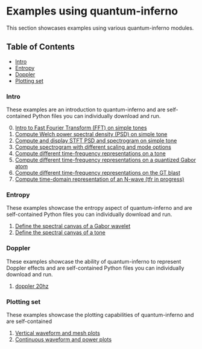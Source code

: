 # Examples using quantum-inferno
This section showcases examples using various quantum-inferno modules.

## Table of Contents

<!-- toc -->

- [Intro](#intro)
- [Entropy](#entropy)
- [Doppler](#doppler)
- [Plotting set](#plotting-set)

<!-- tocstop -->

### Intro
These examples are an introduction to quantum-inferno and are self-contained 
Python files you can individually download and run.

0. [Intro to Fast Fourier Transform (FFT) on simple tones](https://github.com/ISLA-UH/quantum-inferno/tree/main/docs/examples_tutorial/e00_intro_set/s00_tone_fft_intro.py)
1. [Compute Welch power spectral density (PSD) on simple tone](https://github.com/ISLA-UH/quantum-inferno/blob/main/docs/examples_tutorial/e00_intro_set/s01_tone_fft_welch.py)
2. [Compute and display STFT PSD and spectrogram on simple tone](https://github.com/ISLA-UH/quantum-inferno/blob/main/docs/examples_tutorial/e00_intro_set/s02_tone_stft_vs_spectrogram.py)
3. [Compute spectrogram with different scaling and mode options](https://github.com/ISLA-UH/quantum-inferno/blob/main/docs/examples_tutorial/e00_intro_set/s03_tone_stft_spectrogram_variations.py)
4. [Compute different time-frequency representations on a tone](https://github.com/ISLA-UH/quantum-inferno/blob/main/docs/examples_tutorial/e00_intro_set/s04_tone_tfr.py)
5. [Compute different time-frequency representations on a quantized Gabor atom](https://github.com/ISLA-UH/quantum-inferno/blob/main/docs/examples_tutorial/e00_intro_set/s05_atom_tfr.py)
6. [Compute different time-frequency representations on the GT blast](https://github.com/ISLA-UH/quantum-inferno/blob/main/docs/examples_tutorial/e00_intro_set/s06_gt_blast_tfr.py)
7. [Compute time-domain representation of an N-wave (tfr in progress)](https://github.com/ISLA-UH/quantum-inferno/blob/main/docs/examples_tutorial/e00_intro_set/s07_n-wave_tdr.py)

### Entropy
These examples showcase the entropy aspect of quantum-inferno and are self-contained
Python files you can individually download and run.

1. [Define the spectral canvas of a Gabor wavelet](https://github.com/ISLA-UH/quantum-inferno/blob/main/docs/examples_tutorial/e01_entropy_set/s00_atom_spectral_canvas.py)
2. [Define the spectral canvas of a tone](https://github.com/ISLA-UH/quantum-inferno/blob/main/docs/examples_tutorial/e01_entropy_set/s01_tone_spectral_canvas.py)

### Doppler
These examples showcase the ability of quantum-inferno to represent Doppler effects and
are self-contained Python files you can individually download and run.
1. [doppler 20hz](https://github.com/ISLA-UH/quantum-inferno/blob/main/docs/examples_tutorial/e02_doppler_set/s00_doppler_20hz.py)

### Plotting set
These examples showcase the plotting capabilities of quantum-inferno and are self-contained
1. [Vertical waveform and mesh plots](https://github.com/ISLA-UH/quantum-inferno/blob/main/docs/examples_tutorial/e04_plotting_set/s00_vertical_wf_mesh_plots.py)
2. [Continuous waveform and power plots](https://github.com/ISLA-UH/quantum-inferno/blob/main/docs/examples_tutorial/e04_plotting_set/s01_cw_power_plots.py)